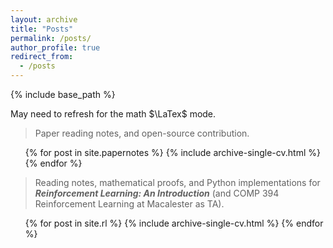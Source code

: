 ```yaml
---
layout: archive
title: "Posts"
permalink: /posts/
author_profile: true
redirect_from: 
  - /posts
---
```


{% include base_path %}

May need to refresh for the math $\LaTex$ mode. 

> Paper reading notes, and open-source contribution. 
  <ul>{% for post in site.papernotes %}
    {% include archive-single-cv.html %}
  {% endfor %}</ul>


> Reading notes, mathematical proofs, and Python implementations for ___Reinforcement Learning: An Introduction___ (and COMP 394 Reinforcement Learning at Macalester as TA).
  <ul>{% for post in site.rl %}
    {% include archive-single-cv.html %}
  {% endfor %}</ul>

